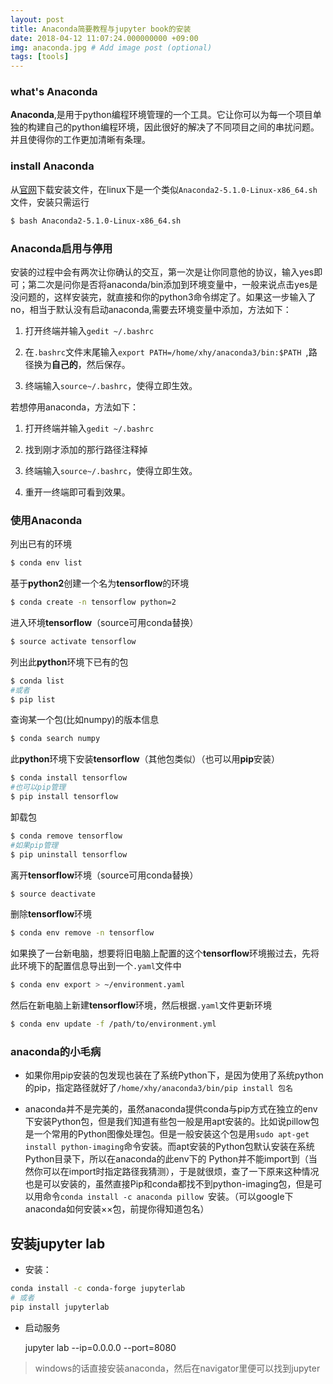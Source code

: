 ```yaml
---
layout: post
title: Anaconda简要教程与jupyter book的安装
date: 2018-04-12 11:07:24.000000000 +09:00
img: anaconda.jpg # Add image post (optional)
tags: [tools]
---
```



### what's Anaconda

**Anaconda**,是用于python编程环境管理的一个工具。它让你可以为每一个项目单独的构建自己的python编程环境，因此很好的解决了不同项目之间的串扰问题。并且使得你的工作更加清晰有条理。


### install Anaconda
从[官网](https://www.anaconda.com/download/)下载安装文件，在linux下是一个类似`Anaconda2-5.1.0-Linux-x86_64.sh`文件，安装只需运行
```bash
$ bash Anaconda2-5.1.0-Linux-x86_64.sh 
```


### Anaconda启用与停用
安装的过程中会有两次让你确认的交互，第一次是让你同意他的协议，输入yes即可；第二次是问你是否将anaconda/bin添加到环境变量中，一般来说点击yes是没问题的，这样安装完，就直接和你的python3命令绑定了。如果这一步输入了no，相当于默认没有启动anaconda,需要去环境变量中添加，方法如下：

1. 打开终端并输入`gedit ~/.bashrc`

2. 在`.bashrc`文件末尾输入`export PATH=/home/xhy/anaconda3/bin:$PATH `,路径换为**自己的**，然后保存。

3. 终端输入`source~/.bashrc`，使得立即生效。

若想停用anaconda，方法如下：

1. 打开终端并输入`gedit ~/.bashrc`

2. 找到刚才添加的那行路径注释掉

3. 终端输入`source~/.bashrc`，使得立即生效。

4. 重开一终端即可看到效果。


### 使用Anaconda

列出已有的环境
```bash
$ conda env list
```

基于**python2**创建一个名为**tensorflow**的环境
```bash
$ conda create -n tensorflow python=2 
```

进入环境**tensorflow**（source可用conda替换）
```bash
$ source activate tensorflow
```

列出此**python**环境下已有的包
```bash
$ conda list
#或者 
$ pip list
```

查询某一个包(比如numpy)的版本信息
```bash
$ conda search numpy
```


此**python**环境下安装**tensorflow**（其他包类似）（也可以用**pip**安装）
```bash
$ conda install tensorflow 
#也可以pip管理
$ pip install tensorflow
```

卸载包
```bash
$ conda remove tensorflow
#如果pip管理
$ pip uninstall tensorflow
```

离开**tensorflow**环境（source可用conda替换）
```bash
$ source deactivate
```

删除**tensorflow**环境
```bash
$ conda env remove -n tensorflow
```

如果换了一台新电脑，想要将旧电脑上配置的这个**tensorflow**环境搬过去，先将此环境下的配置信息导出到一个`.yaml`文件中
```bash
$ conda env export > ~/environment.yaml 
```

然后在新电脑上新建**tensorflow**环境，然后根据`.yaml`文件更新环境
```bash
$ conda env update -f /path/to/environment.yml 
```


### anaconda的小毛病
- 如果你用pip安装的包发现也装在了系统Python下，是因为使用了系统python的pip，指定路径就好了`/home/xhy/anaconda3/bin/pip install 包名 `

- anaconda并不是完美的，虽然anaconda提供conda与pip方式在独立的env下安装Python包，但是我们知道有些包一般是用apt安装的。比如说pillow包是一个常用的Python图像处理包。但是一般安装这个包是用`sudo apt-get install python-imaging`命令安装。而apt安装的Python包默认安装在系统Python目录下，所以在anaconda的此env下的	Python并不能import到（当然你可以在import时指定路径我猜测），于是就很烦，查了一下原来这种情况也是可以安装的，虽然直接Pip和conda都找不到python-imaging包，但是可以用命令`conda install -c anaconda pillow `安装。（可以google下anaconda如何安装××包，前提你得知道包名）


## 安装jupyter lab

- 安装：

```bash
conda install -c conda-forge jupyterlab
# 或者
pip install jupyterlab
```

- 启动服务

	jupyter lab --ip=0.0.0.0 --port=8080

> windows的话直接安装anaconda，然后在navigator里便可以找到jupyter